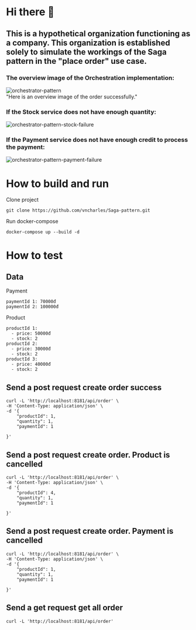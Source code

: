 # Hi there 👋
## This is a hypothetical organization functioning as a company. This organization is established solely to simulate the workings of the Saga pattern in the "place order" use case. 

### The overview image of the Orchestration implementation:
![orchestrator-pattern](https://github.com/saga-pattern-demo/.github/assets/52238180/c4c1925b-8b82-41a1-b59d-08e1de293ca5)
</br>
"Here is an overview image of the order successfully."

### If the Stock service does not have enough quantity:
![orchestrator-pattern-stock-failure](https://github.com/saga-pattern-demo/.github/assets/52238180/3c12b926-32d9-470f-82f2-da5bcd0e6f55)
</br>

### If the Payment service does not have enough credit to process the payment:
![orchestrator-pattern-payment-failure](https://github.com/saga-pattern-demo/.github/assets/52238180/60034513-d647-43ce-9252-16c132a16798)
</br>

# How to build and run
Clone project
```
git clone https://github.com/vncharles/Saga-pattern.git
```

Run docker-compose
```
docker-compose up --build -d     
```

 
# How to test
## Data

Payment
```
paymentId 1: 70000đ
paymentId 2: 100000đ
```
Product
```
productId 1:
  - price: 50000đ
  - stock: 2
productId 2:
  - price: 30000đ
  - stock: 2
productId 3:
  - price: 40000đ
  - stock: 2
```

## Send a post request create order success
```
curl -L 'http://localhost:8181/api/order' \
-H 'Content-Type: application/json' \
-d '{
    "productId": 1,
    "quantity": 1,
    "paymentId": 1

}'
```

## Send a post request create order. Product is cancelled
```
curl -L 'http://localhost:8181/api/order' \
-H 'Content-Type: application/json' \
-d '{
    "productId": 4,
    "quantity": 1,
    "paymentId": 1

}'
```

## Send a post request create order. Payment is cancelled
```
curl -L 'http://localhost:8181/api/order' \
-H 'Content-Type: application/json' \
-d '{
    "productId": 1,
    "quantity": 1,
    "paymentId": 1

}'
```

## Send a get request get all order
```
curl -L 'http://localhost:8181/api/order'
```
